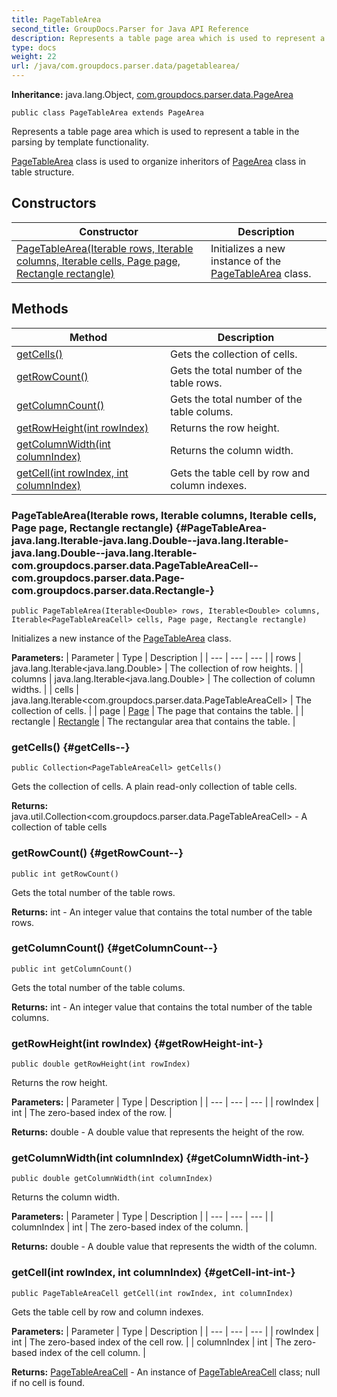 ```yaml
---
title: PageTableArea
second_title: GroupDocs.Parser for Java API Reference
description: Represents a table page area which is used to represent a table in the parsing by template functionality.
type: docs
weight: 22
url: /java/com.groupdocs.parser.data/pagetablearea/
---
```

**Inheritance:**
java.lang.Object, [com.groupdocs.parser.data.PageArea](../../com.groupdocs.parser.data/pagearea)
```
public class PageTableArea extends PageArea
```

Represents a table page area which is used to represent a table in the parsing by template functionality.

[PageTableArea](../../com.groupdocs.parser.data/pagetablearea) class is used to organize inheritors of [PageArea](../../com.groupdocs.parser.data/pagearea) class in table structure.
## Constructors

| Constructor | Description |
| --- | --- |
| [PageTableArea(Iterable<Double> rows, Iterable<Double> columns, Iterable<PageTableAreaCell> cells, Page page, Rectangle rectangle)](#PageTableArea-java.lang.Iterable-java.lang.Double--java.lang.Iterable-java.lang.Double--java.lang.Iterable-com.groupdocs.parser.data.PageTableAreaCell--com.groupdocs.parser.data.Page-com.groupdocs.parser.data.Rectangle-) | Initializes a new instance of the [PageTableArea](../../com.groupdocs.parser.data/pagetablearea) class. |
## Methods

| Method | Description |
| --- | --- |
| [getCells()](#getCells--) | Gets the collection of cells. |
| [getRowCount()](#getRowCount--) | Gets the total number of the table rows. |
| [getColumnCount()](#getColumnCount--) | Gets the total number of the table colums. |
| [getRowHeight(int rowIndex)](#getRowHeight-int-) | Returns the row height. |
| [getColumnWidth(int columnIndex)](#getColumnWidth-int-) | Returns the column width. |
| [getCell(int rowIndex, int columnIndex)](#getCell-int-int-) | Gets the table cell by row and column indexes. |
### PageTableArea(Iterable<Double> rows, Iterable<Double> columns, Iterable<PageTableAreaCell> cells, Page page, Rectangle rectangle) {#PageTableArea-java.lang.Iterable-java.lang.Double--java.lang.Iterable-java.lang.Double--java.lang.Iterable-com.groupdocs.parser.data.PageTableAreaCell--com.groupdocs.parser.data.Page-com.groupdocs.parser.data.Rectangle-}
```
public PageTableArea(Iterable<Double> rows, Iterable<Double> columns, Iterable<PageTableAreaCell> cells, Page page, Rectangle rectangle)
```


Initializes a new instance of the [PageTableArea](../../com.groupdocs.parser.data/pagetablearea) class.

**Parameters:**
| Parameter | Type | Description |
| --- | --- | --- |
| rows | java.lang.Iterable<java.lang.Double> | The collection of row heights. |
| columns | java.lang.Iterable<java.lang.Double> | The collection of column widths. |
| cells | java.lang.Iterable<com.groupdocs.parser.data.PageTableAreaCell> | The collection of cells. |
| page | [Page](../../com.groupdocs.parser.data/page) | The page that contains the table. |
| rectangle | [Rectangle](../../com.groupdocs.parser.data/rectangle) | The rectangular area that contains the table. |

### getCells() {#getCells--}
```
public Collection<PageTableAreaCell> getCells()
```


Gets the collection of cells. A plain read-only collection of table cells.

**Returns:**
java.util.Collection<com.groupdocs.parser.data.PageTableAreaCell> - A collection of table cells
### getRowCount() {#getRowCount--}
```
public int getRowCount()
```


Gets the total number of the table rows.

**Returns:**
int - An integer value that contains the total number of the table rows.
### getColumnCount() {#getColumnCount--}
```
public int getColumnCount()
```


Gets the total number of the table colums.

**Returns:**
int - An integer value that contains the total number of the table columns.
### getRowHeight(int rowIndex) {#getRowHeight-int-}
```
public double getRowHeight(int rowIndex)
```


Returns the row height.

**Parameters:**
| Parameter | Type | Description |
| --- | --- | --- |
| rowIndex | int | The zero-based index of the row. |

**Returns:**
double - A double value that represents the height of the row.
### getColumnWidth(int columnIndex) {#getColumnWidth-int-}
```
public double getColumnWidth(int columnIndex)
```


Returns the column width.

**Parameters:**
| Parameter | Type | Description |
| --- | --- | --- |
| columnIndex | int | The zero-based index of the column. |

**Returns:**
double - A double value that represents the width of the column.
### getCell(int rowIndex, int columnIndex) {#getCell-int-int-}
```
public PageTableAreaCell getCell(int rowIndex, int columnIndex)
```


Gets the table cell by row and column indexes.

**Parameters:**
| Parameter | Type | Description |
| --- | --- | --- |
| rowIndex | int | The zero-based index of the cell row. |
| columnIndex | int | The zero-based index of the cell column. |

**Returns:**
[PageTableAreaCell](../../com.groupdocs.parser.data/pagetableareacell) - An instance of [PageTableAreaCell](../../com.groupdocs.parser.data/pagetableareacell) class;  null  if no cell is found.
